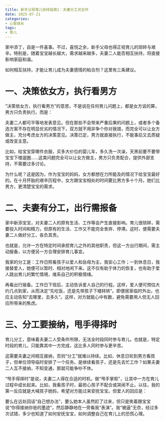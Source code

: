 ```yaml
---
title: 新手父母育儿扶持指南1：夫妻分工式合作
date: 2025-07-21
categories:
- 心智成长
tags:
- 育儿
---
```



家中添丁，自是一件喜事。不过，喜悦之余，新手父母也得正视育儿的琐碎与艰辛。特别是，随着宝宝越长越大，需求越来越多，夫妻二人能否相互扶持，将直接影响家庭和谐。

如何相互扶持，才能让育儿成为夫妻感情的粘合剂？这里有三条建议。

# 一、决策依女方，执行看男方 #

“决策依女方，执行看男方”的意思，不是说在任何育儿问题上，都是女方说的算，男方只负责执行。而是：

夫妻二人都可平等地发表意见。但在那些不会带来严重后果的问题上，或者多个备选方案不存在明显优劣的情况下，双方就不用非争个你对我错，而完全可以让女方做主，充分考虑女方的决策意见。决策已定，男方就直接执行，不能事后又去质疑或改变主意。

比如，给宝宝穿哪件衣服，买多大价位的婴儿车，多久洗一次澡，天黑前要不要带宝宝下楼遛圈……这类问题完全可以让女方做主，男方只负责配合，提供外部支持，不需要过多讨论。

为什么呢？这是因为，作为宝宝的妈妈，女方都想在力所能及的情况下给宝宝最好的。在十月怀胎的艰辛历程中，女方跟宝宝相处的时间要比男方多十个月。她们比男方，更清楚宝宝的需求。

# 二、夫妻有分工，出行需报备 #

家中新添宝宝，对夫妻二人的原有生活、工作等会产生直接影响。育儿很琐碎，需要投入时间和精力，但原有的生活、工作又不能完全舍弃、停滞。这时，便需要夫妻二人做好分工，各负其责。

也就是，允许一方在特定时间承担育儿之外的其他职责，但这一方出行期间，需主动报备，以方便另一方合理安排育儿事宜。

我家的分工是：工作日照看孩子以爱人和岳母为主，我安心工作；一到休息日，我接替爱人，她便可以暂时、相对地闲下来。这不仅有助于体力的恢复，也有助于爱人跳出育儿的繁忙情境，维系自己的积极情绪。

再看出行报备。工作日下班后，主动告诉爱人自己的行程。这样，爱人便可预估大约几点到家，从而决定“先吃饭，还是先带孩子下楼转转”。即便居家临时外出，也应主动告知“去哪里，去多久”。这样，对方就能心中有数，避免需要用人但无人回应所带来的焦虑。

# 三、分工要接纳，甩手得择时 #

育儿分工，意味着夫妻二人受条件所限，无法全时段同时参与育儿。也就是，特定时段的育儿，只能靠其中一方完成，这比多人同时参与更辛苦。

这需要夫妻之间相互接纳，否则“分工”就难以持续。比如，休息日轮到男方看孩子，但单位领导临时安排了一个任务。是继续看孩子，还是先去忙工作？如果夫妻二人互不接纳，不知变通，那就可能争吵不休。

“甩手得择时”是说，夫妻二人得在合适的时机，做“甩手掌柜”，让其中一方在育儿过程中成长起来。比如，我看孩子时，最担心孩子不配合或哭闹不止。以往，我的第一反应就是大喊孩子她妈，希望对方能过来安抚宝宝。但爱人的回应是：

要么在远处回话“自己想办法”，要么她本人虽然赶了过来，但只是笑着跟宝宝说“你得接纳你爸的墨迹”，然后静静地在一旁看我“表演”。我“被逼”无奈，经过多次试错，多少也知道了如何安抚宝宝，如何调整自己在育儿上的恐慌心理。
